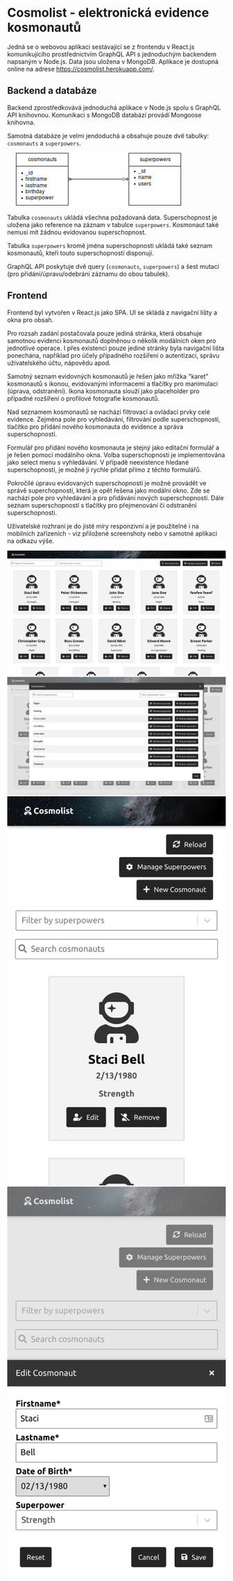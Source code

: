 # Cosmolist - elektronická evidence kosmonautů

Jedná se o webovou aplikaci sestávající se z frontendu v React.js komunikujícího prostřednictvím GraphQL API s jednoduchým backendem napsaným v Node.js. Data jsou uložena v MongoDB.
Aplikace je dostupná online na adrese https://cosmolist.herokuapp.com/.

## Backend a databáze
Backend zprostředkovává jednoduchá aplikace v Node.js spolu s GraphQL API knihovnou. Komunikaci s MongoDB databází provádí Mongoose knihovna.

Samotná databáze je velmi jendoduchá a obsahuje pouze dvě tabulky: `cosmonauts` a `superpowers`. 

![Architektura databáze](img/db.png)

Tabulka `cosmonauts` ukládá všechna požadovaná data. Superschopnost je uložena jako reference na záznam v tabulce `superpowers`. Kosmonaut také nemusí mít žádnou evidovanou superschopnost.

Tabulka `superpowers` kromě jména superschopnosti ukládá také seznam kosmonautů, kteří touto superschopností disponují.

GraphQL API poskytuje dvě query (`cosmonauts`, `superpowers`) a šest mutací (pro přidání/úpravu/odebrání záznamu do obou tabulek).

## Frontend

Frontend byl vytvořen v React.js jako SPA. UI se skládá z navigační lišty a okna pro obsah.

Pro rozsah zadání postačovala pouze jediná stránka, která obsahuje samotnou evidenci kosmonautů doplněnou o několik modálních oken pro jednotlivé operace. I přes existenci pouze jediné stránky byla navigační lišta ponechána, například pro účely případného rozšíření o autentizaci, správu uživatelského účtu, nápovědu apod.

Samotný seznam evidovných kosmonautů je řešen jako mřížka "karet" kosmonautů s ikonou, evidovanými informacemi a tlačítky pro manimulaci (úprava, odstranění). Ikona kosmonauta slouží jako placeholder pro případné rozšíření o profilové fotografie kosmonautů.

Nad seznamem kosmonautů se nachází filtrovací a ovládací prvky celé evidence. Zejména pole pro vyhledávání, filtrování podle superschopností, tlačítko pro přidání nového kosmonauta do evidence a správa superschopností.

Formulář pro přidání nového kosmonauta je stejný jako editační formulář a je řešen pomocí modálního okna. Volba superschopnosti je implementována jako select menu s vyhledávání. V případě neexistence hledané superschopnosti, je možné ji rychle přidat přímo z těchto formulářů.

Pokročilé úpravu evidovaných superschopností je možné provádět ve správě superchopností, která je opět řešena jako modální okno. Zde se nachází pole pro vyhledávání a pro přidávání nových superschopností. Dále seznam superschopností s tlačítky pro přejmenování či odstranění superschopnosti.
 
Uživatelské rozhraní je do jisté míry responzivní a je použitelné i na mobilních zařízeních - viz přiložené screenshoty nebo v samotné aplikaci na odkazu výše. 

![Desktop - evidence kosmonautů](img/laptop.png  "Desktop - evidence kosmonautů")
![Desktop - správa superschopností, modální okno](img/laptop-superpower-manager.png  "Desktop - správa superschopností, modální okno")
![Mobilní zařízení - evidence kosmonatů](img/smartphone.png  "Mobilní zařízení - evidence kosmonatů")
![Mobilní zařízení - editace kosmonauta, modální okno](img/smartphone-modal.png  "Mobilní zařízení - editace kosmonauta, modální okno")
